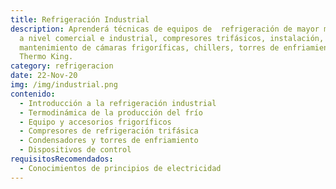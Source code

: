```yaml
---
title: Refrigeración Industrial
description: Aprenderá técnicas de equipos de  refrigeración de mayor magnitud y
  a nivel comercial e industrial, compresores trifásicos, instalación,
  mantenimiento de cámaras frigoríficas, chillers, torres de enfriamiento y
  Thermo King.
category: refrigeracion
date: 22-Nov-20
img: /img/industrial.png
contenido:
  - Introducción a la refrigeración industrial
  - Termodinámica de la producción del frío
  - Equipo y accesorios frigoríficos
  - Compresores de refrigeración trifásica
  - Condensadores y torres de enfriamiento
  - Dispositivos de control
requisitosRecomendados:
  - Conocimientos de principios de electricidad
---
```

